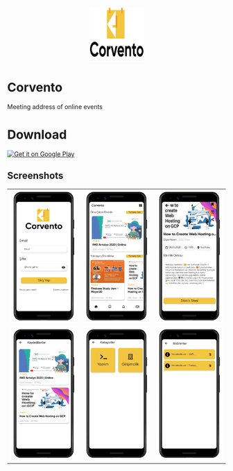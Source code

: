 <p align="center"><img height="125px" width="125px" src="assets/img/logo.png" alt="Corvento"/></p>


# Corvento

Meeting address of online events

# Download 

<a href='https://play.google.com/store/apps/details?id=com.bugragoksu.corvento'><img alt='Get it on Google Play' width="300" src='https://play.google.com/intl/en_us/badges/static/images/badges/en_badge_web_generic.png'/></a>


## Screenshots
<table>
    <tr>
        <td><img src="screenshot/0.png" width="300"></td>
        <td><img src="screenshot/1.png" width="300"></td>
        <td><img src="screenshot/2.png" width="300"></td>
    </tr>
      <tr>
        <td><img src="screenshot/3.png" width="300"></td>
        <td><img src="screenshot/4.png" width="300"></td>
        <td><img src="screenshot/5.png" width="300"></td>
    </tr>
</table>